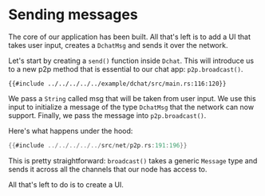 # Sending messages

The core of our application has been built. All that's left is to add a UI
that takes user input, creates a `DchatMsg` and sends it over the network.

Let's start by creating a `send()` function inside `Dchat`. This will
introduce us to a new p2p method that is essential to our chat app:
`p2p.broadcast()`.

```
{{#include ../../../../../example/dchat/src/main.rs:116:120}}
```

We pass a `String` called msg that will be taken from user input. We use
this input to initialize a message of the type `DchatMsg` that the network
can now support. Finally, we pass the message into `p2p.broadcast()`.
  
Here's what happens under the hood:

```rust
{{#include ../../../../../src/net/p2p.rs:191:196}}
```

This is pretty straightforward: `broadcast()` takes a generic `Message` type
and sends it across all the channels that our node has access to.

All that's left to do is to create a UI.


